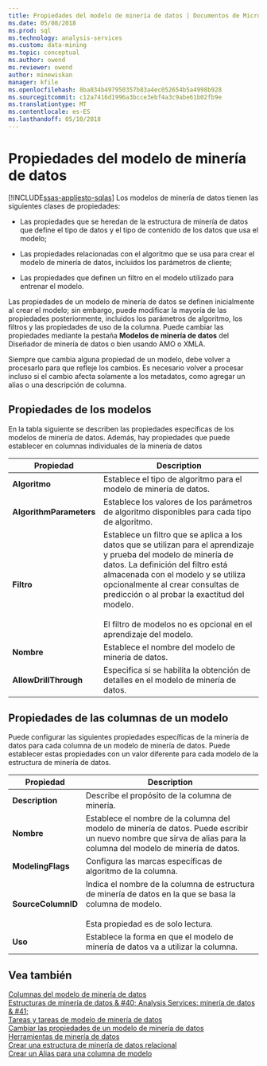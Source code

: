 ```yaml
---
title: Propiedades del modelo de minería de datos | Documentos de Microsoft
ms.date: 05/08/2018
ms.prod: sql
ms.technology: analysis-services
ms.custom: data-mining
ms.topic: conceptual
ms.author: owend
ms.reviewer: owend
author: minewiskan
manager: kfile
ms.openlocfilehash: 8ba834b497950357b83a4ec052654b5a4998b928
ms.sourcegitcommit: c12a7416d1996a3bcce3ebf4a3c9abe61b02fb9e
ms.translationtype: MT
ms.contentlocale: es-ES
ms.lasthandoff: 05/10/2018
---
```

# <a name="mining-model-properties"></a>Propiedades del modelo de minería de datos
[!INCLUDE[ssas-appliesto-sqlas](../../includes/ssas-appliesto-sqlas.md)]
  Los modelos de minería de datos tienen las siguientes clases de propiedades:  
  
-   Las propiedades que se heredan de la estructura de minería de datos que define el tipo de datos y el tipo de contenido de los datos que usa el modelo;  
  
-   Las propiedades relacionadas con el algoritmo que se usa para crear el modelo de minería de datos, incluidos los parámetros de cliente;  
  
-   Las propiedades que definen un filtro en el modelo utilizado para entrenar el modelo.  
  
 Las propiedades de un modelo de minería de datos se definen inicialmente al crear el modelo; sin embargo, puede modificar la mayoría de las propiedades posteriormente, incluidos los parámetros de algoritmo, los filtros y las propiedades de uso de la columna. Puede cambiar las propiedades mediante la pestaña **Modelos de minería de datos** del Diseñador de minería de datos o bien usando AMO o XMLA.  
  
 Siempre que cambia alguna propiedad de un modelo, debe volver a procesarlo para que refleje los cambios. Es necesario volver a procesar incluso si el cambio afecta solamente a los metadatos, como agregar un alias o una descripción de columna.  
  
## <a name="properties-of-models"></a>Propiedades de los modelos  
 En la tabla siguiente se describen las propiedades específicas de los modelos de minería de datos. Además, hay propiedades que puede establecer en columnas individuales de la minería de datos  
  
|Propiedad|Description|  
|--------------|-----------------|  
|**Algoritmo**|Establece el tipo de algoritmo para el modelo de minería de datos.|  
|**AlgorithmParameters**|Establece los valores de los parámetros de algoritmo disponibles para cada tipo de algoritmo.|  
|**Filtro**|Establece un filtro que se aplica a los datos que se utilizan para el aprendizaje y prueba del modelo de minería de datos. La definición del filtro está almacenada con el modelo y se utiliza opcionalmente al crear consultas de predicción o al probar la exactitud del modelo.<br /><br /> El filtro de modelos no es opcional en el aprendizaje del modelo.|  
|**Nombre**|Establece el nombre del modelo de minería de datos.|  
|**AllowDrillThrough**|Especifica si se habilita la obtención de detalles en el modelo de minería de datos.|  
  
## <a name="properties-of-model-columns"></a>Propiedades de las columnas de un modelo  
 Puede configurar las siguientes propiedades específicas de la minería de datos para cada columna de un modelo de minería de datos. Puede establecer estas propiedades con un valor diferente para cada modelo de la estructura de minería de datos.  
  
|Propiedad|Description|  
|--------------|-----------------|  
|**Description**|Describe el propósito de la columna de minería.|  
|**Nombre**|Establece el nombre de la columna del modelo de minería de datos. Puede escribir un nuevo nombre que sirva de alias para la columna del modelo de minería de datos.|  
|**ModelingFlags**|Configura las marcas específicas de algoritmo de la columna.|  
|**SourceColumnID**|Indica el nombre de la columna de estructura de minería de datos en la que se basa la columna de modelo.<br /><br /> Esta propiedad es de solo lectura.|  
|**Uso**|Establece la forma en que el modelo de minería de datos va a utilizar la columna.|  
  
## <a name="see-also"></a>Vea también  
 [Columnas del modelo de minería de datos](../../analysis-services/data-mining/mining-model-columns.md)   
 [Estructuras de minería de datos & #40; Analysis Services: minería de datos & #41;](../../analysis-services/data-mining/mining-structures-analysis-services-data-mining.md)   
 [Tareas y tareas de modelo de minería de datos](../../analysis-services/data-mining/mining-model-tasks-and-how-tos.md)   
 [Cambiar las propiedades de un modelo de minería de datos](../../analysis-services/data-mining/change-the-properties-of-a-mining-model.md)   
 [Herramientas de minería de datos](../../analysis-services/data-mining/data-mining-tools.md)   
 [Crear una estructura de minería de datos relacional](../../analysis-services/data-mining/create-a-relational-mining-structure.md)   
 [Crear un Alias para una columna de modelo](../../analysis-services/data-mining/create-an-alias-for-a-model-column.md)  
  
  
